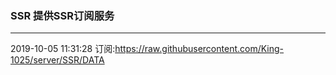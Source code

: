 ### SSR 提供SSR订阅服务
---
2019-10-05 11:31:28 订阅:https://raw.githubusercontent.com/King-1025/server/SSR/DATA
